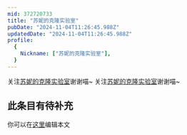 ```yaml
---
mid: 372720733
title: "苏妮的克隆实验室"
pubDate: "2024-11-04T11:26:45.988Z"
updatedDate: "2024-11-04T11:26:45.988Z"
profile:
  {
    Nickname: ["苏妮的克隆实验室"],
  }
---
```


关注[苏妮的克隆实验室](https://space.bilibili.com/372720733)谢谢喵~ 关注[苏妮的克隆实验室](https://space.bilibili.com/372720733)谢谢喵~

## 此条目有待补充
你可以在[这里](https://github.com/Yuhanawa/VTuber.ICU-Content/edit/master/v/苏妮的克隆实验室/index.md)编辑本文
